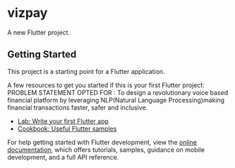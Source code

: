 # vizpay

A new Flutter project.

## Getting Started

This project is a starting point for a Flutter application.

A few resources to get you started if this is your first Flutter project:
PROBLEM STATEMENT OPTED FOR :
To design a revolutionary voice based financial platform by leveraging NLP(Natural Language Processing)making financial transactions faster, safer and inclusive.



- [Lab: Write your first Flutter app](https://docs.flutter.dev/get-started/codelab)
- [Cookbook: Useful Flutter samples](https://docs.flutter.dev/cookbook)

For help getting started with Flutter development, view the
[online documentation](https://docs.flutter.dev/), which offers tutorials,
samples, guidance on mobile development, and a full API reference.
